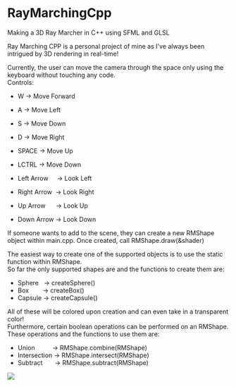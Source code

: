 # RayMarchingCpp
Making a 3D Ray Marcher in C++ using SFML and GLSL

Ray Marching CPP is a personal project of mine as I've always been intrigued by 3D rendering in real-time!  

Currently, the user can move the camera through the space only using the keyboard without touching any code.  
Controls:
- W -> Move Forward
- A -> Move Left
- S -> Move Down
- D -> Move Right
- SPACE -> Move Up
- LCTRL -> Move Down
  
- Left Arrow &nbsp;&nbsp;&nbsp; -> Look Left
- Right Arrow &nbsp;-> Look Right 
- Up Arrow &nbsp;&nbsp;&nbsp;&nbsp; -> Look Up
- Down Arrow  -> Look Down  
  
  
If someone wants to add to the scene, they can create a new RMShape object within main.cpp.
Once created, call RMShape.draw(&shader)

The easiest way to create one of the supported objects is to use the static function within RMShape.  
So far the only supported shapes are and the functions to create them are:  
- Sphere &nbsp; -> createSphere()
- Box &nbsp;&nbsp;&nbsp;&nbsp;&nbsp;&nbsp; -> createBox()
- Capsule -> createCapsule()

All of these will be colored upon creation and can even take in a transparent color!  
Furthermore, certain boolean operations can be performed on an RMShape.  
These operations and the functions to use them are:
- Union &nbsp;&nbsp;&nbsp;&nbsp;&nbsp;&nbsp;&nbsp;&nbsp; -> RMShape.combine(RMShape)
- Intersection -> RMShape.intersect(RMShape)
- Subtract &nbsp;&nbsp;&nbsp;&nbsp;&nbsp; -> RMShape.subtract(RMShape)

<img src="media/MarcherDemo.gif">
